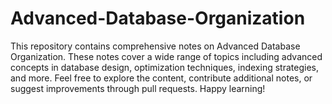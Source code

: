 # Advanced-Database-Organization

This repository contains comprehensive notes on Advanced Database Organization. These notes cover a wide range of topics including advanced concepts in database design, optimization techniques, indexing strategies, and more.
Feel free to explore the content, contribute additional notes, or suggest improvements through pull requests.
Happy learning!
